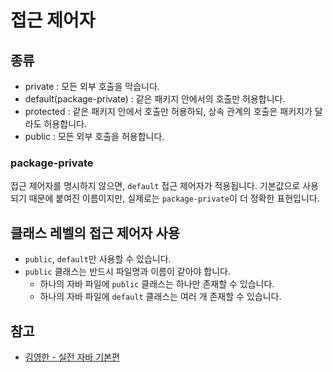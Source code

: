 # 접근 제어자

## 종류

- private : 모든 외부 호출을 막습니다.
- default(package-private) : 같은 패키지 안에서의 호출만 허용합니다.
- protected : 같은 패키지 안에서 호출만 허용하되, 상속 관계의 호출은 패키지가 달라도 허용합니다.
- public : 모든 외부 호출을 허용합니다.

### package-private

접근 제어자를 명시하지 않으면, `default` 접근 제어자가 적용됩니다. 기본값으로 사용되기 때문에 붙여진 이름이지만, 실제로는 `package-private`이 더 정확한 표현입니다.

## 클래스 레벨의 접근 제어자 사용

- `public`, `default`만 사용할 수 있습니다.
- `public` 클래스는 반드시 파일명과 이름이 같아야 합니다.
    - 하나의 자바 파일에 `public` 클래스는 하나만 존재할 수 있습니다.
    - 하나의 자바 파일에 `default` 클래스는 여러 개 존재할 수 있습니다.

## 참고

- [김영한 - 실전 자바 기본편](https://www.inflearn.com/course/%EA%B9%80%EC%98%81%ED%95%9C%EC%9D%98-%EC%8B%A4%EC%A0%84-%EC%9E%90%EB%B0%94-%EA%B8%B0%EB%B3%B8%ED%8E%B8)
